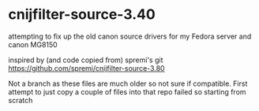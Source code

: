 # cnijfilter-source-3.40
attempting to fix up the old canon source drivers for my Fedora server and canon MG8150 

inspired by (and code copied from) spremi's git
https://github.com/spremi/cnijfilter-source-3.80

Not a branch as these files are much older so not sure if compatible.  First attempt to just copy a couple of files into that repo failed so starting from scratch
